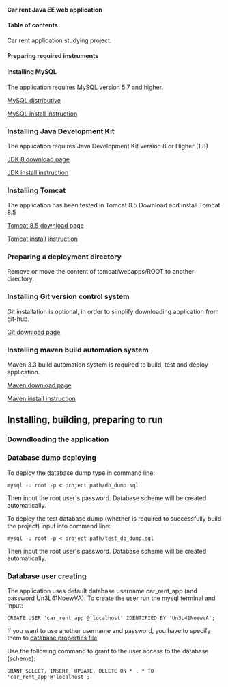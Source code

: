 #### Car rent Java EE web application

#### Table of contents


Car rent application studying project.

####	Preparing required instruments
#### <a name="mysql"></a>	Installing MySQL

The application requires MySQL version 5.7 and higher.

[MySQL distributive](https://dev.mysql.com/downloads/mysql/)

[MySQL install instruction](https://dev.mysql.com/doc/refman/8.0/en/installing.html)

### <a name="jdk"></a>	Installing Java Development Kit

The application requires Java Development Kit version 8 or Higher (1.8)

[JDK 8 download page](https://wiki.openjdk.org/display/jdk8u/Main)

[JDK install instruction](https://docs.oracle.com/javase/8/docs/technotes/guides/install/index.html)

### <a name="tomcat"></a>	Installing Tomcat
The application has been tested in Tomcat 8.5
Download and install Tomcat 8.5

[Tomcat 8.5 download page](https://tomcat.apache.org/download-70.cgi)

[Tomcat install instruction](https://tomcat.apache.org/tomcat-8.5-doc/setup.html)

### <a name="tom_dir"></a>    Preparing a deployment directory

Remove or move the content of tomcat/webapps/ROOT to another directory.

### <a name="git"></a>	Installing Git version control system

Git installation is optional, in order to simplify downloading application from git-hub.

[Git download page](https://git-scm.com/downloads)

### <a name="maven"></a> Installing maven build automation system

Maven 3.3 build automation system is required to build, test and deploy application.

[Maven download page](https://maven.apache.org/download.cgi)

[Maven install instruction](https://maven.apache.org/install.html)


## Installing, building, preparing to run
### <a name="clone"></a>	Downdloading the application
  
### <a name="import"></a>	Database dump deploying

To deploy the database dump type in command line:
	
	mysql -u root -p < project path/db_dump.sql

Then input the root user's password. Database scheme will be created automatically.

To deploy the test database dump (whether is required to successfully build the project) input into command line:
	
	mysql -u root -p < project path/test_db_dump.sql
	
Then input the root user's password. Database scheme will be created automatically.	

### <a name="setup_db"></a>	Database user creating

The application uses default database username car_rent_app (and password Un3L41NoewVA).
To create the user run the mysql terminal and input:
	
	CREATE USER 'car_rent_app'@'localhost' IDENTIFIED BY 'Un3L41NoewVA';

If you want to use another username and password, you have to specify them to [database properties file](#set_param)

Use the following command to grant to the user access to the database (scheme):
    
    GRANT SELECT, INSERT, UPDATE, DELETE ON * . * TO 'car_rent_app'@'localhost';
